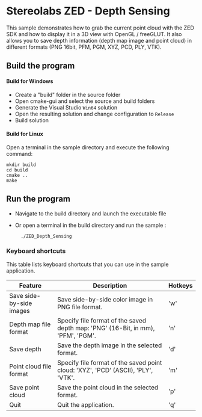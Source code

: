 # Stereolabs ZED - Depth Sensing

This sample demonstrates how to grab the current point cloud with the ZED SDK and how to display it in a 3D view with OpenGL / freeGLUT.
It also allows you to save depth information (depth map image and point cloud) in different formats (PNG 16bit, PFM, PGM, XYZ, PCD, PLY, VTK).

## Build the program

#### Build for Windows

- Create a "build" folder in the source folder
- Open cmake-gui and select the source and build folders
- Generate the Visual Studio `Win64` solution
- Open the resulting solution and change configuration to `Release`
- Build solution

#### Build for Linux

Open a terminal in the sample directory and execute the following command:

    mkdir build
    cd build
    cmake ..
    make

## Run the program

- Navigate to the build directory and launch the executable file
- Or open a terminal in the build directory and run the sample :

        ./ZED_Depth_Sensing

### Keyboard shortcuts

This table lists keyboard shortcuts that you can use in the sample application.


Feature                    |           Description            | Hotkeys                   
-----------------------------|----------------------------------|-------------
Save side-by-side images     | Save side-by-side color image in PNG file format.        |'w'                                                         
Depth map file format      | Specify file format of the saved depth map: 'PNG' (16-Bit, in mm), 'PFM', 'PGM'.     |'n'         
Save depth         | Save the depth image in the selected format.            |'d'                   
Point cloud file format    | Specify file format of the saved point cloud: 'XYZ', 'PCD' (ASCII), 'PLY', 'VTK'.   |'m'              
Save point cloud         | Save the point cloud in the selected format.            |'p'                                                      
Quit                         | Quit the application.                  |'q'         
